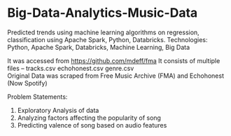 # Big-Data-Analytics-Music-Data
Predicted trends using machine learning algorithms on regression, classification using Apache Spark, Python, Databricks.
Technologies: Python, Apache Spark, Databricks, Machine Learning, Big Data

It was accessed from https://github.com/mdeff/fma
It consists of multiple files –
tracks.csv 
echohonest.csv 
genre.csv 	
Original Data was scraped from Free Music Archive (FMA) and Echohonest (Now Spotify)

Problem Statements:
1. Exploratory Analysis of data
2. Analyzing factors affecting the popularity of song
3. Predicting valence of song based on audio features


